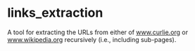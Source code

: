 # links_extraction
 A tool for extracting the URLs from either of www.curlie.org or www.wikipedia.org recursively (i.e., including sub-pages).
